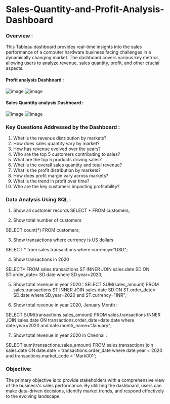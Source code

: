 # Sales-Quantity-and-Profit-Analysis-Dashboard
### Overview : 
This Tableau dashboard provides real-time insights into the sales performance of a computer hardware business facing challenges in a dynamically changing market. The dashboard covers various key metrics, allowing users to analyze revenue, sales quantity, profit, and other crucial aspects.
#### Profit analysis Dashboard : 
![image](https://github.com/ImaneMdn/Sales-Quantity-and-Profit-Analysis-Dashboard/assets/115882702/f36f4b7a-d2e5-4270-82af-7f8d7c8279e3)
![image](https://github.com/ImaneMdn/Sales-Quantity-and-Profit-Analysis-Dashboard/assets/115882702/02ee2162-2db6-466f-9b14-e66a798a997d)
#### Sales Quantity analysis Dashboard : 
![image](https://github.com/ImaneMdn/Sales-Quantity-and-Profit-Analysis-Dashboard/assets/115882702/ea608e75-a83a-42e3-984c-e50501353e63)
![image](https://github.com/ImaneMdn/Sales-Quantity-and-Profit-Analysis-Dashboard/assets/115882702/dac9e0fe-d629-481b-921e-40656aa48a62)

### Key Questions Addressed by the Dashboard :

1. What is the revenue distribution by markets?
2. How does sales quantity vary by market?
3. How has revenue evolved over the years?
4. Who are the top 5 customers contributing to sales?
5. What are the top 5 products driving sales?
6. What is the overall sales quantity and total revenue?
7. What is the profit distribution by markets?
8. How does profit margin vary across markets?
9. What is the trend in profit over time?
10. Who are the key customers impacting profitability?

### Data Analysis Using SQL : 

1. Show all customer records 
SELECT * FROM customers;

2. Show total number of customers

SELECT count(*) FROM customers;

3. Show transactions where currency is US dollars

SELECT * from sales.transactions where currency="USD";

4. Show transactions in 2020

SELECT* FROM sales.transactions ST
INNER JOIN sales.date SD ON ST.order_date= SD.date 
where SD.year=2020;

5. Show total revenue in year 2020 :
SELECT SUM(sales_amount) FROM sales.transactions ST
INNER JOIN sales.date SD ON ST.order_date= SD.date 
where SD.year=2020 and ST.currency="INR";

6. Show total revenue in year 2020, January Month :

SELECT SUM(transactions.sales_amount) FROM sales.transactions 
INNER JOIN sales.date ON transactions.order_date=date.date 
where date.year=2020 and date.month_name="January";

7. Show total revenue in year 2020 in Chennai :

SELECT sum(transactions.sales_amount) 
FROM sales.transactions
join sales.date ON date.date = transactions.order_date 
where date.year = 2020 and transactions.market_code = 'Mark001';

### Objective:
The primary objective is to provide stakeholders with a comprehensive view of the business's sales performance. By utilizing the dashboard, users can make data-driven decisions, identify market trends, and respond effectively to the evolving landscape.
